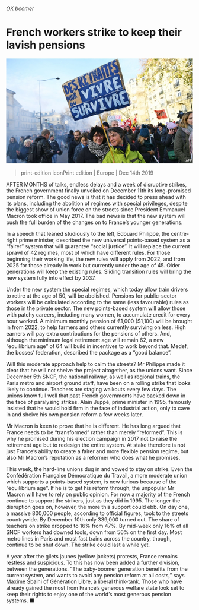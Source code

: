 ###### OK boomer

# French workers strike to keep their lavish pensions 

![image](images/20191214_EUP003_0.jpg) 

> print-edition iconPrint edition | Europe | Dec 14th 2019 

AFTER MONTHS of talks, endless delays and a week of disruptive strikes, the French government finally unveiled on December 11th its long-promised pension reform. The good news is that it has decided to press ahead with its plans, including the abolition of regimes with special privileges, despite the biggest show of union force on the streets since President Emmanuel Macron took office in May 2017. The bad news is that the new system will push the full burden of the changes on to France’s younger generations. 

In a speech that leaned studiously to the left, Edouard Philippe, the centre-right prime minister, described the new universal points-based system as a “fairer” system that will guarantee “social justice”. It will replace the current sprawl of 42 regimes, most of which have different rules. For those beginning their working life, the new rules will apply from 2022, and from 2025 for those already in work but currently under the age of 45. Older generations will keep the existing rules. Sliding transition rules will bring the new system fully into effect by 2037. 

Under the new system the special regimes, which today allow train drivers to retire at the age of 50, will be abolished. Pensions for public-sector workers will be calculated according to the same (less favourable) rules as those in the private sector. The new points-based system will allow those with patchy careers, including many women, to accumulate credit for every hour worked. A minimum monthly pension of €1,000 ($1,100) will be brought in from 2022, to help farmers and others currently surviving on less. High earners will pay extra contributions for the pensions of others. And, although the minimum legal retirement age will remain 62, a new “equilibrium age” of 64 will build in incentives to work beyond that. Medef, the bosses’ federation, described the package as a “good balance”. 

Will this moderate approach help to calm the streets? Mr Philippe made it clear that he will not shelve the project altogether, as the unions want. Since December 5th SNCF, the national railway, as well as regional trains, the Paris metro and airport ground staff, have been on a rolling strike that looks likely to continue. Teachers are staging walkouts every few days. The unions know full well that past French governments have backed down in the face of paralysing strikes. Alain Juppé, prime minister in 1995, famously insisted that he would hold firm in the face of industrial action, only to cave in and shelve his own pension reform a few weeks later. 

Mr Macron is keen to prove that he is different. He has long argued that France needs to be “transformed” rather than merely “reformed”. This is why he promised during his election campaign in 2017 not to raise the retirement age but to redesign the entire system. At stake therefore is not just France’s ability to create a fairer and more flexible pension regime, but also Mr Macron’s reputation as a reformer who does what he promises. 

This week, the hard-line unions dug in and vowed to stay on strike. Even the Confédération Française Démocratique du Travail, a more moderate union which supports a points-based system, is now furious because of the “equilibrium age”. If he is to get his reform through, the unpopular Mr Macron will have to rely on public opinion. For now a majority of the French continue to support the strikers, just as they did in 1995. The longer the disruption goes on, however, the more this support could ebb. On day one, a massive 800,000 people, according to official figures, took to the streets countrywide. By December 10th only 339,000 turned out. The share of teachers on strike dropped to 16% from 47%. By mid-week only 16% of all SNCF workers had downed tools, down from 56% on the first day. Most metro lines in Paris and most fast trains across the country, though, continue to be shut down. The strike could last a while yet. 

A year after the gilets jaunes (yellow jackets) protests, France remains restless and suspicious. To this has now been added a further division, between the generations. “The baby-boomer generation benefits from the current system, and wants to avoid any pension reform at all costs,” says Maxime Sbaihi of Génération Libre, a liberal think-tank. Those who have already gained the most from France’s generous welfare state look set to keep their rights to enjoy one of the world’s most generous pension systems. ■ 

